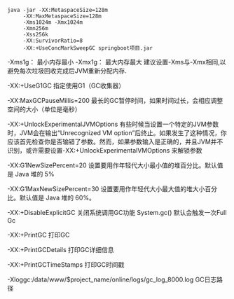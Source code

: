 
```shell
java -jar -XX:MetaspaceSize=128m 
     -XX:MaxMetaspaceSize=128m 
     -Xms1024m -Xmx1024m
     -Xmn256m 
     -Xss256k 
     -XX:SurvivorRatio=8 
     -XX:+UseConcMarkSweepGC springboot项目.jar
```

-Xms1g： 最小内存最小
-Xmx1g： 最大内存最大
建议设置-Xms与-Xmx相同,以避免每次垃圾回收完成后JVM重新分配内存.

-XX:+UseG1GC
指定使用G1（GC收集器）

-XX:MaxGCPauseMillis=200
最长的GC暂停时间，如果时间过长，会相应调整空间的大小（单位是毫秒）

-XX:+UnlockExperimentalJVMOptions
有些时候当设置一个特定的JVM参数时，JVM会在输出“Unrecognized VM option”后终止。如果发生了这种情况，你应该首先检查你是否输错了参数。然而，如果参数输入是正确的，并且JVM并不识别，或许需要设置-XX:+UnlockExperimentalVMOptions 来解锁参数

-XX:G1NewSizePercent=20
设置要用作年轻代大小最小值的堆百分比。默认值是 Java 堆的 5%

-XX:G1MaxNewSizePercent=30
设置要用作年轻代大小最大值的堆大小百分比。默认值是 Java 堆的 60%。

-XX:+DisableExplicitGC
关闭系统调用GC功能 System.gc() 默认会触发一次Full Gc

-XX:+PrintGC
打印GC

-XX:+PrintGCDetails
打印GC详细信息

-XX:+PrintGCTimeStamps
打印GC时间戳

-Xloggc:/data/www/$project_name/online/logs/gc_log_8000.log
GC日志路径
